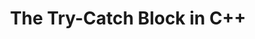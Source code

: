 ---
id: c++-try-catch-block
title: The Try-Catch Block in C++
sidebar_label: The Try-Catch Block in C++
sidebar_position: 2
tags:
  [
    c++,
    programming,
    c++ exception handling,
    exceptions,
    try catch blocks,
    c++ try catch
  ]
description: In this tutorial, we'll focus on the try-catch block in C++. We'll explore how to use this powerful construct to handle exceptions and gracefully manage errors in your code. You'll learn about the syntax of the try block for monitoring code that may throw exceptions and how to catch and handle those exceptions in the catch block. Understanding the try-catch block is essential for robust error handling in C++ programs, enabling you to anticipate and manage unexpected situations effectively.
---